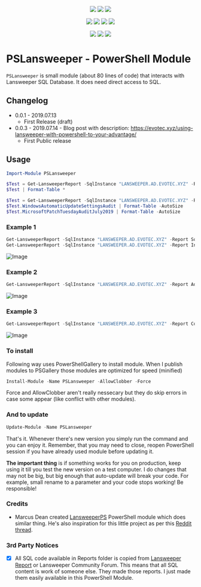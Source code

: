 ﻿<p align="center">
  <a href="https://www.powershellgallery.com/packages/PSLansweeper"><img src="https://img.shields.io/powershellgallery/v/PSLansweeper.svg"></a>
  <a href="https://www.powershellgallery.com/packages/PSLansweeper"><img src="https://img.shields.io/powershellgallery/vpre/PSLansweeper.svg?label=powershell%20gallery%20preview&colorB=yellow"></a>
  <a href="https://github.com/EvotecIT/PSLansweeper"><img src="https://img.shields.io/github/license/EvotecIT/PSLansweeper.svg"></a>
</p>

<p align="center">
  <a href="https://www.powershellgallery.com/packages/PSLansweeper"><img src="https://img.shields.io/powershellgallery/p/PSLansweeper.svg"></a>
  <a href="https://github.com/EvotecIT/PSLansweeper"><img src="https://img.shields.io/github/languages/top/evotecit/PSLansweeper.svg"></a>
  <a href="https://github.com/EvotecIT/PSLansweeper"><img src="https://img.shields.io/github/languages/code-size/evotecit/PSLansweeper.svg"></a>
  <a href="https://github.com/EvotecIT/PSLansweeper"><img src="https://img.shields.io/powershellgallery/dt/PSLansweeper.svg"></a>
</p>

<p align="center">
  <a href="https://twitter.com/PrzemyslawKlys"><img src="https://img.shields.io/twitter/follow/PrzemyslawKlys.svg?label=Twitter%20%40PrzemyslawKlys&style=social"></a>
  <a href="https://evotec.xyz/hub"><img src="https://img.shields.io/badge/Blog-evotec.xyz-2A6496.svg"></a>
  <a href="https://www.linkedin.com/in/pklys"><img src="https://img.shields.io/badge/LinkedIn-pklys-0077B5.svg?logo=LinkedIn"></a>
</p>

# PSLansweeper - PowerShell Module
`PSLansweeper` is small module (about 80 lines of code) that interacts with Lansweeper SQL Database. It does need direct access to SQL.

## Changelog

- 0.0.1 - 2019.07.13
  - First Release (draft)
- 0.0.3 - 2019.07.14 - Blog post with description: https://evotec.xyz/using-lansweeper-with-powershell-to-your-advantage/
  - First Public release

## Usage

```PowerShell
Import-Module PSLansweeper

$Test = Get-LansweeperReport -SqlInstance "LANSWEEPER.AD.EVOTEC.XYZ" -Report WindowsAutomaticUpdateSettingsAudit
$Test | Format-Table *

$Test = Get-LansweeperReport -SqlInstance "LANSWEEPER.AD.EVOTEC.XYZ" -Report WindowsAutomaticUpdateSettingsAudit,MicrosoftPatchTuesdayAuditJuly2019
$Test.WindowsAutomaticUpdateSettingsAudit | Format-Table -AutoSize
$Test.MicrosoftPatchTuesdayAuditJuly2019 | Format-Table -AutoSize

```

### Example 1

```PowerShell
Get-LansweeperReport -SqlInstance "LANSWEEPER.AD.EVOTEC.XYZ" -Report SoftwareLicenseKeyOverview | Format-Table -Autosize
Get-LansweeperReport -SqlInstance "LANSWEEPER.AD.EVOTEC.XYZ" -Report InstalledWindowsUpdates | Format-Table -Autosize
```

![Image](https://evotec.xyz/wp-content/uploads/2019/07/img_5d2a375537ae3.png)

### Example 2

```PowerShell
Get-LansweeperReport -SqlInstance "LANSWEEPER.AD.EVOTEC.XYZ" -Report AdobeJulySecurityUpdateVulernabilityAudit
```

![Image](https://evotec.xyz/wp-content/uploads/2019/07/img_5d2a37beab380.png)

### Example 3

```PowerShell
Get-LansweeperReport -SqlInstance "LANSWEEPER.AD.EVOTEC.XYZ" -Report ComputerProcessorInformation,AllServerTypes
```

![Image](https://evotec.xyz/wp-content/uploads/2019/07/img_5d2af27f37b6a.png)


### To install

Following way uses PowerShellGallery to install module. When I publish modules to PSGallery those modules are optimized for speed (minified)

```powershell
Install-Module -Name PSLansweeper -AllowClobber -Force
```

Force and AllowClobber aren't really nessecary but they do skip errors in case some appear (like conflict with other modules).

### And to update

```powershell
Update-Module -Name PSLansweeper
```

That's it. Whenever there's new version you simply run the command and you can enjoy it. Remember, that you may need to close, reopen PowerShell session if you have already used module before updating it.

**The important thing** is if something works for you on production, keep using it till you test the new version on a test computer. I do changes that may not be big, but big enough that auto-update will break your code. For example, small rename to a parameter and your code stops working! Be responsible!

### Credits

- Marcus Dean created [LansweeperPS](https://github.com/marcus-dean/Lansweeper-PS) PowerShell module which does similar thing. He's also inspiration for this little project as per this [Reddit thread](https://www.reddit.com/r/Lansweeper/comments/cc54wq/lansweeperps_modules/).

### 3rd Party Notices

- [x] All SQL code available in Reports folder is copied from [Lansweeper Report](https://www.lansweeper.com/report/) or Lansweeper Community Forum. This means that all SQL content is work of someone else. They made those reports. I just made them easily available in this PowerShell Module.